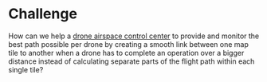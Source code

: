 # Challenge 

How can we help a <ins>drone airspace control center</ins> to provide and monitor the best path possible per drone by creating a smooth link between one map tile to another when a drone has to complete an operation over a bigger distance instead of calculating separate parts of the flight path within each single tile?